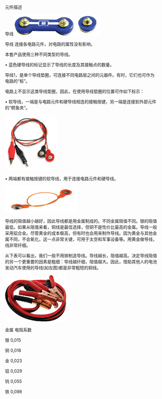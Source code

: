 元件描述

导线
![](010p1.png)
![](010p2.png)

导线 连接各电路元件，对电路的属性没有影响。

本套产品使用三种不同类型的导线。


• 蓝色硬导线的标记显示了导线的长度及其接触点的数量。

导线1，是单个导线垫圈，可连接不同电路层之间的元器件。有时，它们也可作为电路的“桩”。

电路上不显示这类导线垫圈，因此，在使用导线垫圈的位置可作如下标示：


• 软导线，一端是与电路元件和硬导线相连的接触按键，另一端是连接到外部元件的“鳄鱼夹”。

![](010p3.png)

• 两端都有接触按键的软导线，用于连接电路元件和硬导线。

![](010p5.png)

导线的阻值越小越好，因此导线都是用金属制成的。不同金属阻值不同。银的阻值最低。如果从阻值来看，铜线是最佳选择，但铜不是性价比最高的金属。导线一般采用铝合金。尽管黄金的成本极高，但有时也会用来制作导线。因为黄金与其他金属不同，不会氧化，这一点非常关键，可用于太空和军事设备等。用黄金做导线，线非常纤细。

从下表可以看出，我们一般不用铁制造导线。导线越长，阻值越高。决定导线阻值的另一个更重要的因素是粗细：导线越纤细，阻值越大。因此，借助其他人的电池发动汽车使用的导线(如左图)都是非常粗短的铜线。

![](010p4.png)

金属 电阻系数

银 0,015

铜 0,018

金 0,023

铝 0,029

钨 0,055

铁 0,098